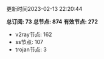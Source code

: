 更新时间2023-02-13 22:20:44

**总订阅: 73**
**总节点: 874**
**有效节点: 272**
- v2ray节点: 162
- ss节点: 107
- trojan节点: 3
